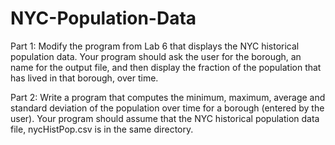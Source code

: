 # NYC-Population-Data
Part 1: Modify the program from Lab 6 that displays the NYC historical population data. Your program should ask the user for the borough, an name for the output file, and then display the fraction of the population that has lived in that borough, over time.

Part 2: Write a program that computes the minimum, maximum, average and standard deviation of the population over time for a borough (entered by the user). Your program should assume that the NYC historical population data file, nycHistPop.csv is in the same directory.
